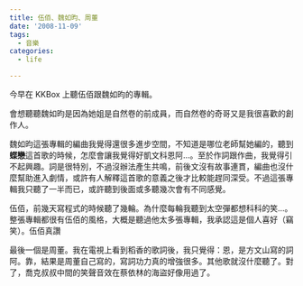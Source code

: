 ```yaml
---
title: 伍佰、魏如昀、周董
date: '2008-11-09'
tags:
  - 音樂
categories:
  - life

---
```

今早在 KKBox 上聽伍佰跟魏如昀的專輯。  
  
會想聽聽魏如昀是因為她姐是自然卷的前成員，而自然卷的奇哥又是我很喜歡的創作人。  
  
魏如昀這張專輯的編曲我覺得還很多進步空間，不知道是哪位老師幫她編的，聽到**蝶戀**這首歌的時候，怎麼會讓我覺得好凱文科恩阿…。至於作詞跟作曲，我覺得引不起興趣。詞是很特別，不過沒辦法產生共鳴，前後文沒有故事連貫，編曲也沒什麼幫助進入劇情，或許有人解釋這首歌的意義之後才比較能趕同深受。不過這張專輯我只聽了一半而已，或許聽到後面或多聽幾次會有不同感覺。  
  
伍佰，前幾天寫程式的時候聽了幾輪。為什麼每輪我聽到太空彈都想科科的笑…。整張專輯都很有伍佰的風格，大概是聽過他太多張專輯，我承認這是個人喜好（竊笑）。伍佰真讚  
  
最後一個是周董。我在電視上看到稻香的歌詞後，我只覺得：恩，是方文山寫的詞阿。靠，結果是周董自己寫的，寫詞功力真的增強很多。其他歌就沒什麼聽了。對了，喬克叔叔中間的笑聲音效在蔡依林的海盜好像用過了。